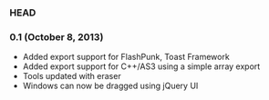 ### HEAD

### 0.1 (October 8, 2013)

* Added export support for FlashPunk, Toast Framework
* Added export support for C++/AS3 using a simple array export
* Tools updated with eraser
* Windows can now be dragged using jQuery UI